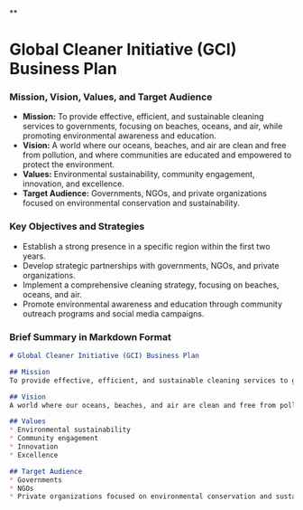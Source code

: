 **

**Global Cleaner Initiative (GCI) Business Plan**
=====================================================

### Mission, Vision, Values, and Target Audience

* **Mission:** To provide effective, efficient, and sustainable cleaning services to governments, focusing on beaches, oceans, and air, while promoting environmental awareness and education.
* **Vision:** A world where our oceans, beaches, and air are clean and free from pollution, and where communities are educated and empowered to protect the environment.
* **Values:** Environmental sustainability, community engagement, innovation, and excellence.
* **Target Audience:** Governments, NGOs, and private organizations focused on environmental conservation and sustainability.

### Key Objectives and Strategies

* Establish a strong presence in a specific region within the first two years.
* Develop strategic partnerships with governments, NGOs, and private organizations.
* Implement a comprehensive cleaning strategy, focusing on beaches, oceans, and air.
* Promote environmental awareness and education through community outreach programs and social media campaigns.

### Brief Summary in Markdown Format

```markdown
# Global Cleaner Initiative (GCI) Business Plan

## Mission
To provide effective, efficient, and sustainable cleaning services to governments, focusing on beaches, oceans, and air, while promoting environmental awareness and education.

## Vision
A world where our oceans, beaches, and air are clean and free from pollution, and where communities are educated and empowered to protect the environment.

## Values
* Environmental sustainability
* Community engagement
* Innovation
* Excellence

## Target Audience
* Governments
* NGOs
* Private organizations focused on environmental conservation and sustainability
```